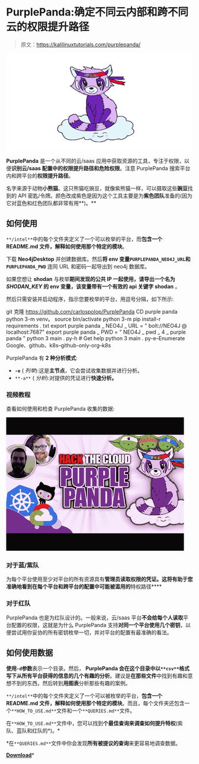 # PurplePanda:确定不同云内部和跨不同云的权限提升路径

> 原文：<https://kalilinuxtutorials.com/purplepanda/>

[![](img//c99d863bb3cd25f8448a8f16d02db4f6.png)](https://blogger.googleusercontent.com/img/b/R29vZ2xl/AVvXsEiwp2yhjTF-G-C_rfCO8weddV8iuR5qRHF7hsp_UY8eqXPoGB2_vl-ZHiqkaEodC6NPpGDv60BuU-KJH-sjzvNT6BpJAvyHXp9pXs56J-UVrJr_X33PTlSaryUFxlLzIso_oVU_-2YlGZ0ozMMFKP2v1VvKLk5mRJIuScu1BZa3pyu42fGLh-RN20T4/s728/logo%20(1).png)

**PurplePanda** 是一个从不同的云/saas 应用中获取资源的工具，专注于权限，以便**识别云/saas 配置中的权限提升路径和危险权限**。注意 PurplePanda 搜索平台内和跨平台的**权限提升路径**。

名字来源于动物**小熊猫**。这只熊猫吃豌豆，就像紫熊猫一样，可以摄取这些**豌豆**找到的 API 密匙/令牌。颜色改成紫色是因为这个工具主要是为**紫色团队**准备的(因为它对蓝色和红色团队都非常有用**)。**

## 如何使用

`**/intel**`中的每个文件夹定义了一个可以枚举的平台，而**包含一个 README.md 文件，解释如何使用那个特定的模块**。

下载 **Neo4jDesktop** 并创建数据库。然后**将 env 变量`PURPLEPANDA_NEO4J_URL`和`PURPLEPANDA_PWD`** 连同 URL 和密码一起导出到 neo4j 数据库。

如果您想让 **shodan** 与枚举**期间发现的公共 IP 一起使用，请导出一个名为 *SHODAN_KEY* 的 env 变量，该变量带有一个有效的 api 关键字 shodan** 。

然后只需安装并启动程序，指示您要枚举的平台，用逗号分隔，如下所示:

git 克隆 https://github.com/carlospolop/PurplePanda
CD purple panda
python 3-m venv。
source bin/activate
python 3-m pip install-r requirements . txt
export purple panda _ NEO4J _ URL = " bolt://NEO4J @ localhost:7687"
export purple panda _ PWD = " NEO4J _ pwd _ 4 _ purple panda "
python 3 main . py-h # Get help
python 3 main . py-e–Enumerate Google、github、k8s–github-only-org–k8s

PurplePanda 有 **2 种分析模式**:

*   **`-e`** ( *列举*):这是**主节点**，它会尝试收集数据并进行分析。
*   `**-a**` ( *分析*):对提供的凭证进行**快速分析。**

### 视频教程

查看如何使用和检查 PurplePanda 收集的数据:

![](img//9d0bb012eba5cfdfb9a220911e05fbcb.png)

### 对于蓝/紫队

为每个平台使用至少对平台的所有资源具有**管理员读取权限的凭证。这将有助于您准确地看到在每个平台和跨平台的配置中可能被滥用的**特权路径****

### 对于红队

PurplePanda 也是为红队设计的。一般来说，云/saas 平台**不会给每个人读取**平台配置的权限，这就是为什么 PurplePanda 支持**对同一个平台使用几个密钥**，以便尝试用你妥协的所有密钥枚举一切，并对平台的配置有最准确的看法。

## 如何使用数据

**使用`-d`参数**表示一个目录。然后， **PurplePanda 会在这个目录中以`**csv**`格式写下从所有平台获得的信息的几个有趣的分析**。建议是**在那些文件**中找到有趣和意想不到的东西，然后转到**用图表**分析那些有趣的案例。

`**/intel**`中的每个文件夹定义了一个可以被枚举的平台，**包含一个 README.md 文件，解释如何使用那个特定的模块**。而且，每个文件夹还包含一个`**HOW_TO_USE.md**`文件和一个`**QUERIES.md**`文件。

在`**HOW_TO_USE.md**`文件中，您可以找到**个最佳查询来调查如何提升特权**(紫队、蓝队和红队的*)。*

 *在`**QUERIES.md**`文件中你会发现**所有被提议的查询**来更容易地调查数据。

[**Download**](https://github.com/carlospolop/PurplePanda)*